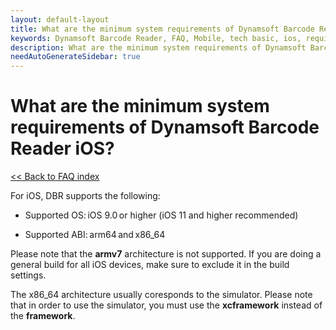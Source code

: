 ```yaml
---
layout: default-layout
title: What are the minimum system requirements of Dynamsoft Barcode Reader iOS?  
keywords: Dynamsoft Barcode Reader, FAQ, Mobile, tech basic, ios, requirements
description: What are the minimum system requirements of Dynamsoft Barcode Reader iOS?  
needAutoGenerateSidebar: true
---
```


# What are the minimum system requirements of Dynamsoft Barcode Reader iOS?  

[<< Back to FAQ index](index.md)

For iOS, DBR supports the following:

* Supported OS: iOS 9.0 or higher (iOS 11 and higher recommended)

* Supported ABI: arm64 and x86_64

Please note that the **armv7** architecture is not supported. If you are doing a general build for all iOS devices, make sure to exclude it in the build settings.

The x86_64 architecture usually coresponds to the simulator. Please note that in order to use the simulator, you must use the **xcframework** instead of the **framework**.